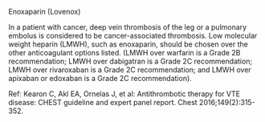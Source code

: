 Enoxaparin (Lovenox)

In a patient with cancer, deep vein thrombosis of the leg or a pulmonary embolus is considered to be cancer-associated thrombosis. Low molecular weight heparin (LMWH), such as enoxaparin, should be chosen over the other anticoagulant options listed. (LMWH over warfarin is a Grade 2B recommendation; LMWH over dabigatran is a Grade 2C recommendation; LMWH over rivaroxaban is a Grade 2C recommendation; and LMWH over apixaban or edoxaban is a Grade 2C recommendation).

Ref: Kearon C, Akl EA, Ornelas J, et al: Antithrombotic therapy for VTE disease: CHEST guideline and expert panel report. Chest 2016;149(2):315-352.